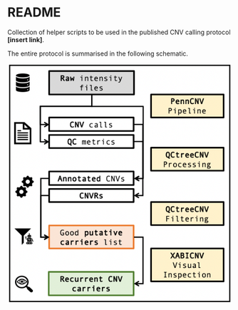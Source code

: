 # README

Collection of helper scripts to be used in the published CNV
calling protocol **[insert link]**.

The entire protocol is summarised in the following schematic.

![schematics](./misc/schematics.png)
